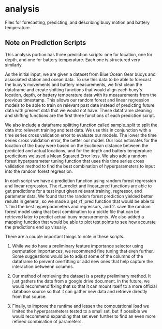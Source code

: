 # analysis

Files for forecasting, predicting, and describing buoy motion and battery temperature.

## Note on Prediction Scripts

This analysis portion has three prediction scripts: one for location, one for depth, and one for battery temperature. Each one is structured very similarly. 

As the initial input, we are given a dataset from Blue Ocean Gear buoys and associated station and ocean data. To use this data to be able to forecast the buoy's movements and battery measurements, we first clean the dataframe and create shifting functions that would align each buoy's location, depth, or battery temperature data with its measurements from the previous timestamp. This allows our random forest and linear regression models to be able to train on relevant past data instead of predicting future data with present data that we would not have. These dataframe cleaning and shifting functions are the first three functions of each prediction script. 

We also include a dataframe splitting function called sample_split to split the data into relevant training and test data. We use this in conjunction with a time series cross validation error to evaluate our models. The lower the time series cross validation error, the better our model. Our loss estimates for the location of the buoy were based on the Euclidean distance between the predicted and actual locations, and for the depth and battery temperature predictions we used a Mean Squared Error loss. We also add a random forest hyperparameter tuning function that uses this time series cross validation method to find the best combination of hyperparameters to input into the random forest regression. 

In each script we have a prediction function using random forest regression and linear regression. The rf_predict and linear_pred functions are able to get predictions for a test input given relevant training, regressor, and parameter data. We found that the random forest prediction yielded better results in general, so we made a get_rf_pred function that would be able to 1. find the best hyperparameters and regressors, and 2. save the random forest model using that best combination to a pickle file that can be retrieved later to predict actual buoy measurements. We also added a mapping function that would be able to plot test points to see how accurate the predictions end up visually. 

There are a couple important things to note in these scripts. 

1. While we do have a preliminary feature importance selector using permutation importances, we recommend fine tuning that even further. Some suggestions would be to adjust some of the columns of the dataframe to prevent overfitting or add new ones that help capture the interaction betweenn columns.

2. Our method of retrieving the dataset is a pretty preliminary method. It just gathers the data from a google drive document. In the future, we would recommend fixing that so that it can mount itself to a more official database source so that it can gather new data and retrieve directly from that source. 

3. Finally, to improve the runtime and lessen the computational load we limited the hyperparameters tested to a small set, but if possible we would recommend expanding that set even further to find an even more refined combination of parameters. 